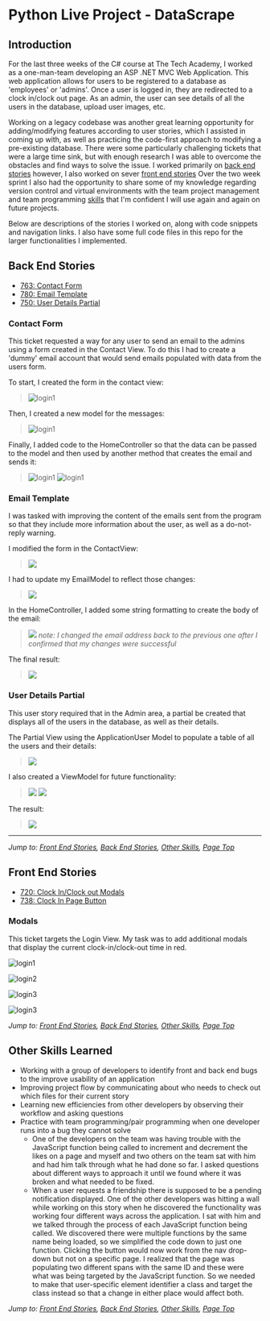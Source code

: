 # Python Live Project - DataScrape

## Introduction
For the last three weeks of the C# course at The Tech Academy, I worked as a one-man-team developing an ASP .NET MVC Web Application. This web application allows for users to be registered to a database as 'employees' or 'admins'. Once a user is logged in, they are redirected to a clock in/clock out page. As an admin, the user can see details of all the users in the database, upload user images, etc.

Working on a legacy codebase was another great learning opportunity for adding/modifying features according to user stories, which I assisted in coming up with, as well as practicing the code-first approach to modifying a pre-existing database. There were some particularly challenging tickets that were a large time sink, but with enough research I was able to overcome the obstacles and find ways to solve the issue. I worked primarily on [back end stories](#back-end-stories) however, I also worked on sever [front end stories](#front-end-stories) Over the two week sprint I also had the opportunity to share some of my knowledge regarding version control and virtual environments with the team project management and team programming [skills](#other-skills-learned) that I'm confident I will use again and again on future projects.
  
Below are descriptions of the stories I worked on, along with code snippets and navigation links. I also have some full code files in this repo for the larger functionalities I implemented.


## Back End Stories
* [763: Contact Form](#contact-form)
* [780: Email Template](#email-template)
* [750: User Details Partial](#user-details-partial)



### Contact Form
This ticket requested a way for any user to send an email to the admins using a form created in the Contact View. To do this I had to create a 'dummy' email account that would send emails populated with data from the users form.

To start, I created the form in the contact view:
  > ![login1](snippets/763-ContactForm/763-ContactView.png)

Then, I created a new model for the messages:
  > ![login1](snippets/763-ContactForm/763-EmailModel.png)

Finally, I added code to the HomeController so that the data can be passed to the model and then used by another method that creates the email and sends it:
  > ![login1](snippets/763-ContactForm/763-Homecontroller1.png)
  > ![login1](snippets/763-ContactForm/763-Homecontroller2.png)


### Email Template
I was tasked with improving the content of the emails sent from the program so that they include more information about the user, as well as a do-not-reply warning.

I modified the form in the ContactView:
  > ![](snippets/780-EmailTemplate/780-ContactView.png)


I had to update my EmailModel to reflect those changes:
  > ![](snippets/780-EmailTemplate/780-EmailModel.png)

In the HomeController, I added some string formatting to create the body of the email:
  > ![](snippets/780-EmailTemplate/780-HomeController.png)
    *note: I changed the email address back to the previous one after I confirmed that my changes were successful*

The final result: 
  > ![](snippets/780-EmailTemplate/780-EmailFormattingResult.png)


### User Details Partial
This user story required that in the Admin area, a partial be created that displays all of the users in the database, as well as their details.

The Partial View using the ApplicationUser Model to populate a table of all the users and their details:
  > ![](snippets/750-UserDetailsPartial/750-PartialView.png)

I also created a ViewModel for future functionality:
  > ![](snippets/750-UserDetailsPartial/750-ViewModel.png)
  > ![](snippets/750-UserDetailsPartial/750-ViewModel2.png)

The result:
  > ![](snippets/750-UserDetailsPartial/750-Resultk.png)

---
*Jump to: [Front End Stories](#front-end-stories), [Back End Stories](#back-end-stories), [Other Skills](#other-skills-learned), [Page Top](#live-project)*


## Front End Stories
* [720: Clock In/Clock out Modals](#modals)
* [738: Clock In Page Button](#clock-in-page-button)



### Modals
This ticket targets the Login View. My task was to add additional modals that display the current clock-in/clock-out time in red. 

  ![login1](snippets/720-ModalTime/720-LoginView1.png)

  ![login2](snippets/720-ModalTime/720-LoginView2.png)

  ![login3](snippets/720-ModalTime/720-LoginView3.png)

  ![login3](snippets/720-ModalTime/720-Javascript.png)

  
*Jump to: [Front End Stories](#front-end-stories), [Back End Stories](#back-end-stories), [Other Skills](#other-skills-learned), [Page Top](#live-project)*

## Other Skills Learned
* Working with a group of developers to identify front and back end bugs to the improve usability of an application
* Improving project flow by communicating about who needs to check out which files for their current story
* Learning new efficiencies from other developers by observing their workflow and asking questions  
* Practice with team programming/pair programming when one developer runs into a bug they cannot solve
    * One of the developers on the team was having trouble with the JavaScript function being called to increment and decrement the likes on a page and myself and two others on the team sat with him and had him talk through what he had done so far. I asked questions about different ways to approach it until we found where it was broken and what needed to be fixed.
    * When a user requests a friendship there is supposed to be a pending notification displayed. One of the other developers was hitting a wall while working on this story when he discovered the functionality was working four different ways across the application. I sat with him and we talked through the process of each JavaScript function being called. We discovered there were multiple functions by the same name being loaded, so we simplified the code down to just one function. Clicking the button would now work from the nav drop-down but not on a specific page. I realized that the page was populating two different spans with the same ID and these were what was being targeted by the JavaScript function. So we needed to make that user-specific element identifier a class and target the class instead so that a change in either place would affect both.
  
*Jump to: [Front End Stories](#front-end-stories), [Back End Stories](#back-end-stories), [Other Skills](#other-skills-learned), [Page Top](#live-project)*